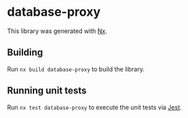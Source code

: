 # database-proxy

This library was generated with [Nx](https://nx.dev).

## Building

Run `nx build database-proxy` to build the library.

## Running unit tests

Run `nx test database-proxy` to execute the unit tests via [Jest](https://jestjs.io).
